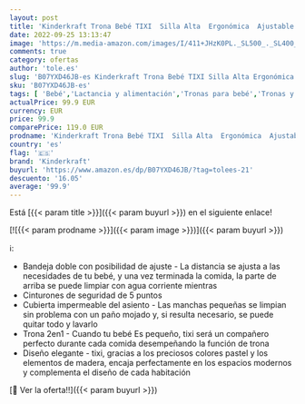 ```yaml
---
layout: post
title: 'Kinderkraft Trona Bebé TIXI  Silla Alta  Ergonómica  Ajustable  Turquesa'
date: 2022-09-25 13:13:47
image: 'https://m.media-amazon.com/images/I/411+JHzK0PL._SL500_._SL400_.jpg'
comments: true
category: ofertas
author: 'tole.es'
slug: 'B07YXD46JB-es Kinderkraft Trona Bebé TIXI Silla Alta Ergonómica...'
sku: 'B07YXD46JB-es'
tags: [ 'Bebé','Lactancia y alimentación','Tronas para bebé','Tronas y asientos','bebé','kinderkraft','trona','🇪🇸', ]
actualPrice: 99.9 EUR
currency: EUR
price: 99.9
comparePrice: 119.0 EUR
prodname: 'Kinderkraft Trona Bebé TIXI  Silla Alta  Ergonómica  Ajustable  Turquesa'
country: 'es'
flag: '🇪🇸'
brand: 'Kinderkraft'
buyurl: 'https://www.amazon.es/dp/B07YXD46JB/?tag=tolees-21'
descuento: '16.05'
average: '99.9'
---
```


Está [{{< param title >}}]({{< param buyurl >}}) en el siguiente enlace!

[![{{< param prodname >}}]({{< param image >}})]({{< param buyurl >}})

ℹ️:

- Bandeja doble con posibilidad de ajuste - La distancia se ajusta a las necesidades de tu bebé, y una vez terminada la comida, la parte de arriba se puede limpiar con agua corriente mientras
- Cinturones de seguridad de 5 puntos
- Cubierta impermeable del asiento - Las manchas pequeñas se limpian sin problema con un paño mojado y, si resulta necesario, se puede quitar todo y lavarlo
- Trona 2en1 - Cuando tu bebé Es pequeño, tixi será un compañero perfecto durante cada comida desempeñando la función de trona
- Diseño elegante - tixi, gracias a los preciosos colores pastel y los elementos de madera, encaja perfectamente en los espacios modernos y complementa el diseño de cada habitación

[🛒 Ver la oferta!!]({{< param buyurl >}})
